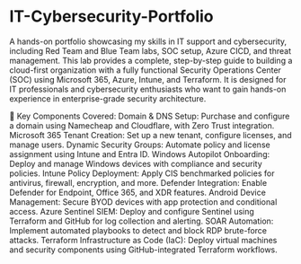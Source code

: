 # IT-Cybersecurity-Portfolio
A hands-on portfolio showcasing my skills in IT support and cybersecurity, including Red Team and Blue Team labs, SOC setup, Azure CICD, and threat management.
This lab provides a complete, step-by-step guide to building a cloud-first organization with a fully functional Security Operations Center (SOC) using Microsoft 365, Azure, Intune, and Terraform. It is designed for IT professionals and cybersecurity enthusiasts who want to gain hands-on experience in enterprise-grade security architecture.

🔧 Key Components Covered:
Domain & DNS Setup: Purchase and configure a domain using Namecheap and Cloudflare, with Zero Trust integration.
Microsoft 365 Tenant Creation: Set up a new tenant, configure licenses, and manage users.
Dynamic Security Groups: Automate policy and license assignment using Intune and Entra ID.
Windows Autopilot Onboarding: Deploy and manage Windows devices with compliance and security policies.
Intune Policy Deployment: Apply CIS benchmarked policies for antivirus, firewall, encryption, and more.
Defender Integration: Enable Defender for Endpoint, Office 365, and XDR features.
Android Device Management: Secure BYOD devices with app protection and conditional access.
Azure Sentinel SIEM: Deploy and configure Sentinel using Terraform and GitHub for log collection and alerting.
SOAR Automation: Implement automated playbooks to detect and block RDP brute-force attacks.
Terraform Infrastructure as Code (IaC): Deploy virtual machines and security components using GitHub-integrated Terraform workflows.
